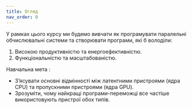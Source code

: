 ```yaml
---
title: Огляд
nav_order: 0
---
```


У рамках цього курсу ми будемо вивчати як програмувати паралельнi обчислювальнi системи та створювати програми, якi б володiли:

1. Високою продуктивнiстю та енергоефективнiстю.
1. Функцiональнiстю та масштабованiстю.

Навчальна мета
: 
- З’ясувати основнi вiдмiнностi мiж латентними пристроями (ядра CPU) та пропускними пристроями (ядра GPU).
- Зрозумiти, чому найкращi програми-переможцi все частiше використовують пристрої обох типiв.

<!-- ```js
// Javascript code with syntax highlighting.
var fun = function lang(l) {
  dateformat.i18n = require('./lang/' + l)
  return true;
}
``` -->
